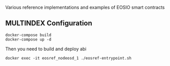 Various reference implementations and examples of EOSIO smart contracts

## MULTINDEX Configuration
```
docker-compose build
docker-compose up -d
```

Then you need to build and deploy abi
```
docker exec -it eosref_nodeosd_1 ./eosref-entrypoint.sh
```
